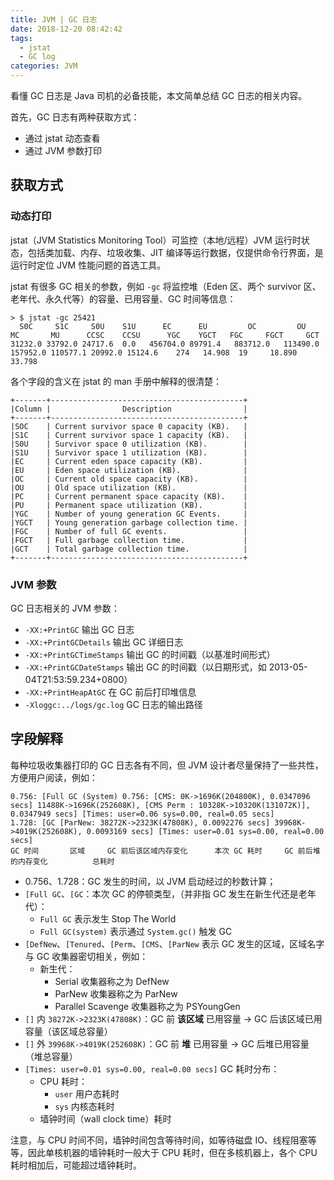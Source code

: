 ```yaml
---
title: JVM | GC 日志
date: 2018-12-20 08:42:42
tags:
  - jstat
  - GC log
categories: JVM
---
```


看懂 GC 日志是 Java 司机的必备技能，本文简单总结 GC 日志的相关内容。

首先，GC 日志有两种获取方式：

* 通过 jstat 动态查看
* 通过 JVM 参数打印

<!-- more -->

## 获取方式

### 动态打印

jstat（JVM Statistics Monitoring Tool）可监控（本地/远程）JVM 运行时状态，包括类加载、内存、垃圾收集、JIT 编译等运行数据，仅提供命令行界面，是运行时定位 JVM 性能问题的首选工具。

jstat 有很多 GC 相关的参数，例如 `-gc` 将监控堆（Eden 区、两个 survivor 区、老年代、永久代等）的容量、已用容量、GC 时间等信息：

```
> $ jstat -gc 25421
  S0C     S1C     S0U    S1U      EC      EU         OC         OU       MC       MU      CCSC    CCSU      YGC    YGCT   FGC     FGCT     GCT
31232.0 33792.0 24717.6  0.0   456704.0 89791.4   883712.0   113490.0  157952.0 110577.1 20992.0 15124.6    274   14.908  19     18.890   33.798
```

各个字段的含义在 jstat 的 man 手册中解释的很清楚：

```
+-------+-------------------------------------------+
|Column |                Description                |
+-------+-------------------------------------------+
|SOC    | Current survivor space 0 capacity (KB).   |
|S1C    | Current survivor space 1 capacity (KB).   |
|S0U    | Survivor space 0 utilization (KB).        |
|S1U    | Survivor space 1 utilization (KB).        |
|EC     | Current eden space capacity (KB).         |
|EU     | Eden space utilization (KB).              |
|OC     | Current old space capacity (KB).          |
|OU     | Old space utilization (KB).               |
|PC     | Current permanent space capacity (KB).    |
|PU     | Permanent space utilization (KB).         |
|YGC    | Number of young generation GC Events.     |
|YGCT   | Young generation garbage collection time. |
|FGC    | Number of full GC events.                 |
|FGCT   | Full garbage collection time.             |
|GCT    | Total garbage collection time.            |
+-------+-------------------------------------------+
```

### JVM 参数

GC 日志相关的 JVM 参数：

* `-XX:+PrintGC` 输出 GC 日志
* `-XX:+PrintGCDetails` 输出 GC 详细日志
* `-XX:+PrintGCTimeStamps` 输出 GC 的时间戳（以基准时间形式）
* `-XX:+PrintGCDateStamps` 输出 GC 的时间戳（以日期形式，如 2013-05-04T21:53:59.234+0800）
* `-XX:+PrintHeapAtGC` 在 GC 前后打印堆信息
* `-Xloggc:../logs/gc.log` GC 日志的输出路径

## 字段解释

每种垃圾收集器打印的 GC 日志各有不同，但 JVM 设计者尽量保持了一些共性，方便用户阅读，例如：

```
0.756: [Full GC (System) 0.756: [CMS: 0K->1696K(204800K), 0.0347096 secs] 11488K->1696K(252608K), [CMS Perm : 10328K->10320K(131072K)], 0.0347949 secs] [Times: user=0.06 sys=0.00, real=0.05 secs]
1.728: [GC [ParNew: 38272K->2323K(47808K), 0.0092276 secs] 39968K->4019K(252608K), 0.0093169 secs] [Times: user=0.01 sys=0.00, real=0.00 secs]
GC 时间       区域     GC 前后该区域内存变化      本次 GC 耗时     GC 前后堆的内存变化          总耗时
```

* 0.756、1.728：GC 发生的时间，以 JVM 启动经过的秒数计算；
* `[Full GC`、`[GC`：本次 GC 的停顿类型，（并非指 GC 发生在新生代还是老年代）：
  + `Full GC` 表示发生 Stop The World
  + `Full GC(system)` 表示通过 `System.gc()` 触发 GC
* `[DefNew`、`[Tenured`、`[Perm`、`[CMS`、`[ParNew` 表示 GC 发生的区域，区域名字与 GC 收集器密切相关，例如：
  + 新生代：
    - Serial 收集器称之为 DefNew
	- ParNew 收集器称之为 ParNew
	- Parallel Scavenge 收集器称之为 PSYoungGen
* `[]` 内 `38272K->2323K(47808K)`：GC 前 **该区域** 已用容量 -> GC 后该区域已用容量（该区域总容量）
* `[]` 外 `39968K->4019K(252608K)`：GC 前 **堆** 已用容量 -> GC 后堆已用容量（堆总容量）
* `[Times: user=0.01 sys=0.00, real=0.00 secs]` GC 耗时分布：
  + CPU 耗时：
    - `user` 用户态耗时
	- `sys` 内核态耗时
  + 墙钟时间（wall clock time）耗时
  
注意，与 CPU 时间不同，墙钟时间包含等待时间，如等待磁盘 IO、线程阻塞等等，因此单核机器的墙钟耗时一般大于 CPU 耗时，但在多核机器上，各个 CPU 耗时相加后，可能超过墙钟耗时。


